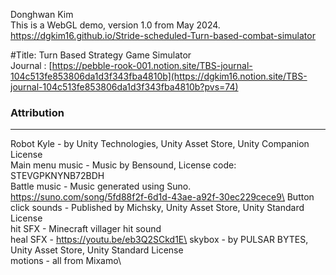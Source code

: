 
Donghwan Kim\
This is a WebGL demo, version 1.0 from May 2024.
https://dgkim16.github.io/Stride-scheduled-Turn-based-combat-simulator

#Title: Turn Based Strategy Game Simulator\
Journal : [https://pebble-rook-001.notion.site/TBS-journal-104c513fe853806da1d3f343fba4810b](https://dgkim16.notion.site/TBS-journal-104c513fe853806da1d3f343fba4810b?pvs=74)
<!--
Summary:\
This project aims to mimik the battle system used in a video game titled Honkai StarRail using RBT data structure.\
Their battle system is inspired by, and therefore strongly resemblances that of, the series of video games called Persona.\
There are two groups A, consisting of playable agents, and B, consisting of enemy agents, in this game.\
Each agent has their own preassigned values, such as its name, skill ids, character id, speed, attack, max hp, and type.\
All agents mimik the characters with the type 'hunt' from the original game, so their types are fixated.\
Rounds are taken among all agents with resepct to their BAV values, which is initialized for each agent using their speed values.\
The panels alligned vertically on the left edge of the screen are updated when appropriate to reflect the BAV values in real time.\
The agent with the lowest BAV value takes the turn of that round, and all agents' BAV values are decremented by that lowest amount.\
If the agent is playable, the game waits for input from the user. Otherwise, the enemy agent attacks an ally.\
Which ally is attacked by the enemy agent, and equivalently the enemy agent automatically targeted by an playable agent in its turn, depends on their Hit probability.\
Hit probability for each character is computed using the Aggro value for each agent, which is computed with respect to its predetermined type.\
After the agent with the turn finished, if the game is not over, the agent that played the turn reset its BAV value, and the game goes on to ex\ecute the next round.


### C rubric
[X] Uses BST for managing turns\
[X] Uses RBT for managing turns\
[X] Load data from JSON files\
[X] Create a working speed system\
[X] Hide non-affected allies that blocks the view of the Camera\
[X] Both skill button works, and are only visible when it is player's turn\
[X] Turn starts only when all animations are finished.\
[X] There's an indication of some sort that the game finished; that is, loop terminates at some point.\
[X] Communication between animator and script works\
[X] Successful initialization\
[X] Replace resources (texture, objects) to more 'formal' characters.

 
### B rubric
---
[X] Dead aren't targeted and can not be targeted.\
[X] Resolves the edge case where clones of enemies don't break the tree.\
[X] Make use of the animator override controller\
[X] Both skills aren't instakills\
[X] menu ( start & end )\
[X] Enemies actually do perform an action when their turn comes\
[X] There is a random aggro-target system \
[X] Background music\
[X] Background is not default\
[X] Size is less than 100mb (allows upload to & depolyment via github pages)

### A rubric
---
[X] Stylized menu ( end allows restart )\
[ㅁ] You can modify data (character stats) in start screen\
[X] Implement actual working BAV (spd) mechanism used in the original game.\
[X] Implement actual aggro mechanism used in the original game.\
[X] Implement 3rd skill (ult) that works & is executable\
[X] Make shader reflect the character's ult value.\
[] Shake, or animate the hp bar when affected\
[X] Add a condition for skill 2 (requires skillpoint for execution)\
[X] Make skill 1 give skillpoint\
[X] Adding audio\
[] Make enemies smarter (enemies can buff each other)\
[X] Be able to identify who will be affected by player's action (while awaiting for execution by player input) by looking at turn panels\
[X] Create documentation (+ attributions)

### A** rubric (Highly doubt these are possible in 2 weeks.)
---
[?] There's no bug\
[X] Implement a priority queue for the current 'turn'.\
[] Add 'break effect / weakness' mechanism to the game\
[] Implement a 'wave' system : in a single battle, the next 'wave' of monsters join the battle only when the current wave of enemies are wiped\
[] Use deep learning to create a model that survives as long as possible.\
[] Make the game 'rogue-like'

### Features added post-meeting or aren't in rubric
---
[X] Added Indicators for how much HP changed, so one can clearly see how much hp changed by action\
[X] Added Auto and speed changer\
[X] Added heal skill\
[X] Added more motions & multi-hit mechanism\
[X] Improved camera to show relevant characters within its frustrum\
[X] All animator controllers are now replaced with AnimatorControllerOverrides\

-->
### Attribution
---
Robot Kyle - by Unity Technologies, Unity Asset Store, Unity Companion License\
Main menu music - Music by Bensound, License code: STEVGPKNYNB72BDH\
Battle music - Music generated using Suno. https://suno.com/song/5fd88f2f-6d1d-43ae-a92f-30ec229cece9\
Button click sounds - Published by Michsky, Unity Asset Store, Unity Standard License\
hit SFX - Minecraft villager hit sound\
heal SFX - https://youtu.be/eb3Q2SCkd1E\
skybox - by PULSAR BYTES, Unity Asset Store, Unity Standard License\
motions - all from Mixamo\

